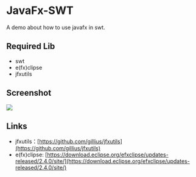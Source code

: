 # JavaFx-SWT

A demo about how to use javafx in swt.

## Required Lib
- swt
- e(fx)clipse
- jfxutils

## Screenshot

![](https://ws3.sinaimg.cn/large/006tNc79ly1fzffejmvedj318k0rwtdn.jpg)

## Links

- jfxutils：[https://github.com/gillius/jfxutils](https://github.com/gillius/jfxutils)
- e(fx)clipse: [https://download.eclipse.org/efxclipse/updates-released/2.4.0/site/](https://download.eclipse.org/efxclipse/updates-released/2.4.0/site/)



